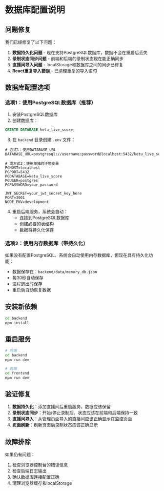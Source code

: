# 数据库配置说明

## 问题修复

我们已经修复了以下问题：

1. **数据持久化问题** - 现在支持PostgreSQL数据库，数据不会在重启后丢失
2. **录制状态同步问题** - 前端和后端的录制状态现在能正确同步
3. **直播间导入问题** - localStorage和数据库之间的同步已修复
4. **React重复导入错误** - 已清理重复的导入语句

## 数据库配置选项

### 选项1：使用PostgreSQL数据库（推荐）

1. 安装PostgreSQL数据库
2. 创建数据库：
```sql
CREATE DATABASE ketu_live_score;
```

3. 在 `backend` 目录创建 `.env` 文件：
```env
# 方式1：使用DATABASE_URL
DATABASE_URL=postgresql://username:password@localhost:5432/ketu_live_score

# 或方式2：使用单独的环境变量
PGHOST=localhost
PGPORT=5432
PGDATABASE=ketu_live_score
PGUSER=postgres
PGPASSWORD=your_password

JWT_SECRET=your_jwt_secret_key_here
PORT=3001
NODE_ENV=development
```

4. 重启后端服务，系统会自动：
   - 连接到PostgreSQL数据库
   - 创建必要的表结构
   - 数据将持久化保存

### 选项2：使用内存数据库（带持久化）

如果没有配置PostgreSQL，系统会自动使用内存数据库，但现在具有持久化功能：

- 数据保存在：`backend/data/memory_db.json`
- 每30秒自动保存
- 进程退出时保存
- 重启后自动恢复数据

## 安装新依赖

```bash
cd backend
npm install
```

## 重启服务

```bash
# 后端
cd backend
npm run dev

# 前端
cd frontend
npm run dev
```

## 验证修复

1. **数据持久化**：添加直播间后重启服务，数据应该保留
2. **录制状态同步**：开始/停止录制后，状态应该在前端和后端保持一致
3. **直播间导入**：从管理页面导入的直播间应该正确显示在监控页面
4. **页面刷新**：刷新页面后录制状态应该正确显示

## 故障排除

如果仍有问题：

1. 检查浏览器控制台的错误信息
2. 检查后端日志输出
3. 确认数据库连接配置正确
4. 清理浏览器缓存和localStorage 
